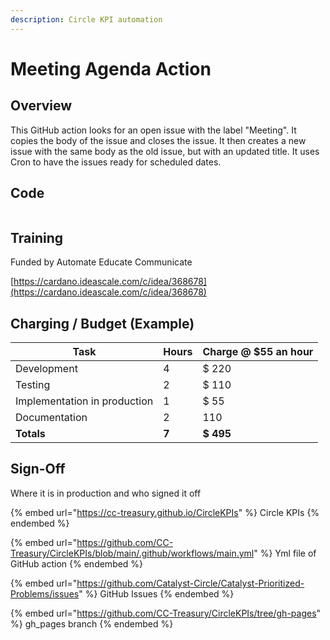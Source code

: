 ```yaml
---
description: Circle KPI automation
---
```


# Meeting Agenda Action

## Overview

This GitHub action looks for an open issue with the label "Meeting". It copies the body of the issue and closes the issue. It then creates a new issue with the same body as the old issue, but with an updated title. It uses Cron to have the issues ready for scheduled dates.



## Code

```
```

## Training

Funded by Automate Educate Communicate

[https://cardano.ideascale.com/c/idea/368678](https://cardano.ideascale.com/c/idea/368678)

## Charging / Budget (Example)

| Task                         | Hours | Charge @ $55 an hour |
| ---------------------------- | ----- | -------------------- |
| Development                  | 4     | $ 220                |
| Testing                      | 2     | $ 110                |
| Implementation in production | 1     | $ 55                 |
| Documentation                | 2     | 110                  |
| **Totals**                   | **7** | **$ 495**            |

## Sign-Off

Where it is in production and who signed it off

{% embed url="https://cc-treasury.github.io/CircleKPIs" %}
Circle KPIs
{% endembed %}

{% embed url="https://github.com/CC-Treasury/CircleKPIs/blob/main/.github/workflows/main.yml" %}
Yml file of GitHub action
{% endembed %}

{% embed url="https://github.com/Catalyst-Circle/Catalyst-Prioritized-Problems/issues" %}
GitHub Issues
{% endembed %}

{% embed url="https://github.com/CC-Treasury/CircleKPIs/tree/gh-pages" %}
gh\_pages branch
{% endembed %}
